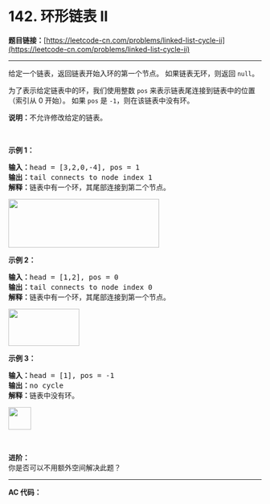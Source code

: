 # 142. 环形链表 II

**题目链接：**[https://leetcode-cn.com/problems/linked-list-cycle-ii](https://leetcode-cn.com/problems/linked-list-cycle-ii)

---

<div class="content__1Y2H">
 <div class="notranslate">
  <p>给定一个链表，返回链表开始入环的第一个节点。&nbsp;如果链表无环，则返回&nbsp;<code>null</code>。</p> 
  <p>为了表示给定链表中的环，我们使用整数 <code>pos</code> 来表示链表尾连接到链表中的位置（索引从 0 开始）。 如果 <code>pos</code> 是 <code>-1</code>，则在该链表中没有环。</p> 
  <p><strong>说明：</strong>不允许修改给定的链表。</p> 
  <p>&nbsp;</p> 
  <p><strong>示例 1：</strong></p> 
  <pre class="language-text"><strong>输入：</strong>head = [3,2,0,-4], pos = 1
<strong>输出：</strong>tail connects to node index 1
<strong>解释：</strong>链表中有一个环，其尾部连接到第二个节点。
</pre> 
  <p><img style="height: 97px; width: 300px;" src="/aliyun-lc-upload/uploads/2018/12/07/circularlinkedlist.png" alt=""></p> 
  <p><strong>示例&nbsp;2：</strong></p> 
  <pre class="language-text"><strong>输入：</strong>head = [1,2], pos = 0
<strong>输出：</strong>tail connects to node index 0
<strong>解释：</strong>链表中有一个环，其尾部连接到第一个节点。
</pre> 
  <p><img style="height: 74px; width: 141px;" src="/aliyun-lc-upload/uploads/2018/12/07/circularlinkedlist_test2.png" alt=""></p> 
  <p><strong>示例 3：</strong></p> 
  <pre class="language-text"><strong>输入：</strong>head = [1], pos = -1
<strong>输出：</strong>no cycle
<strong>解释：</strong>链表中没有环。
</pre> 
  <p><img style="height: 45px; width: 45px;" src="/aliyun-lc-upload/uploads/2018/12/07/circularlinkedlist_test3.png" alt=""></p> 
  <p>&nbsp;</p> 
  <p><strong>进阶：</strong><br> 你是否可以不用额外空间解决此题？</p> 
 </div>
</div>

---

**AC 代码：**

```java

```